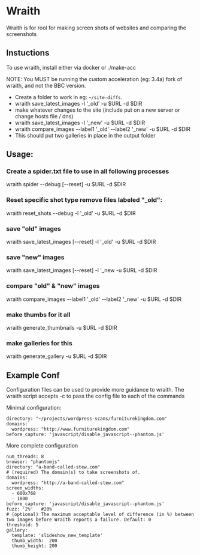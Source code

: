 # Wraith

Wraith is for rool for making screen shots of websites and comparing
the screenshots

## Instuctions

To use wraith, install either via docker or ./make-acc

NOTE: You MUST be running the custom acceleration (eg: 3.4a) fork of
wraith, and not the BBC version.

 * Create a folder to work in eg: `~/site-diffs`.
 * wraith save_latest_images -l '_old'  -u $URL -d $DIR
 * make whatever changes to the site (include put on a new server or
   change hosts file / dns)
 * wraith save_latest_images -l '_new'  -u $URL -d $DIR
 * wraith compare_images --label1 '_old' --label2 '_new' -u $URL -d $DIR
 * This should put two galleries in place in the output folder

## Usage:

### Create a spider.txt file to use in all following processes

wraith spider --debug [--reset]  -u $URL -d $DIR

### Reset specific shot type remove files labeled "_old":

wraith reset_shots --debug -l '_old' -u $URL -d $DIR

### save "old" images

wraith save_latest_images [--reset] -l '_old' -u $URL -d $DIR

### save "new" images

wraith save_latest_images [--reset] -l '_new -u $URL -d $DIR

### compare "old" & "new" images

wraith compare_images --label1 '_old' --label2 '_new'  -u $URL -d $DIR

### make thumbs for it all

wraith generate_thumbnails -u $URL -d $DIR

### make galleries for this

wraith generate_gallery -u $URL -d $DIR


## Example Conf

Configuration files can be used to provide more guidance to wraith.
The wraith script accepts -c to pass the config file to each of the
commands

Minimal configuration:
```
directory: "~/projects/wordpress-scans/furniturekingdom.com"
domains:
  wordpress: "http://www.furniturekingdom.com"
before_capture: 'javascript/disable_javascript--phantom.js'
```

More complete configuration
```
num_threads: 8
browser: "phantomjs"
directory: "a-band-called-stew.com"
# (required) The domain(s) to take screenshots of.
domains:
  wordpress: "http://a-band-called-stew.com"
screen_widths:
  - 600x768
  - 1800
before_capture: 'javascript/disable_javascript--phantom.js'
fuzz: '2%'   #20%
# (optional) The maximum acceptable level of difference (in %) between two images before Wraith reports a failure. Default: 0
threshold: 5
gallery:
  template: 'slideshow_new_template'
  thumb_width:  200
  thumb_height: 200
```

